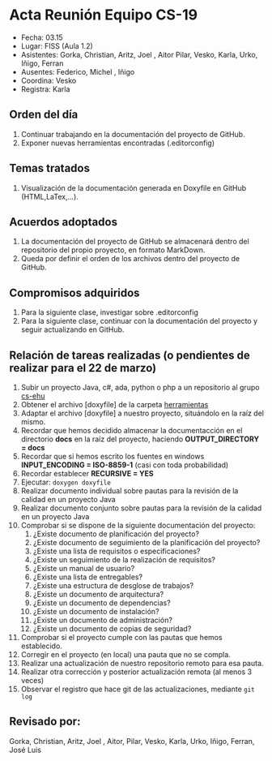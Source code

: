 # Acta Reunión Equipo CS-19

- Fecha: 03.15
- Lugar: FISS (Aula 1.2)
- Asistentes: Gorka, Christian, Aritz, Joel , Aitor
Pilar, Vesko, Karla, Urko, Iñigo, Ferran
- Ausentes: Federico, Michel , Iñigo
- Coordina: Vesko
- Registra: Karla

## Orden del día
1. Continuar trabajando en la documentación del proyecto de GitHub.
1. Exponer nuevas herramientas encontradas (.editorconfig) 

## Temas tratados
1. Visualización de la documentación generada en Doxyfile en GitHub (HTML,LaTex,...).

## Acuerdos adoptados
1. La documentación del proyecto de GitHub se almacenará dentro del repositorio del propio proyecto, en formato MarkDown. 
1. Queda por definir el orden de los archivos dentro del proyecto de GitHub. 
  
## Compromisos adquiridos
1. Para la siguiente clase, investigar sobre .editorconfig
1. Para la siguiente clase, continuar con la documentación del proyecto y seguir actualizando en GitHub. 

## Relación de tareas realizadas (o pendientes de realizar para el 22 de marzo)
1. Subir un proyecto Java, c#, ada, python o php a un repositorio al grupo [cs-ehu]
1. Obtener el archivo [doxyfile] de la carpeta [herramientas]
1. Adaptar el archivo [doxyfile] a nuestro proyecto, situándolo en la raíz del mismo.
1. Recordar que hemos decidido almacenar la documentacción en el directorio **docs** en la raíz del proyecto, haciendo **OUTPUT_DIRECTORY = docs**
1. Recordar que si hemos escrito los fuentes en windows **INPUT_ENCODING = ISO-8859-1** (casi con toda probabilidad)
1. Recordar establecer **RECURSIVE = YES**
1. Ejecutar: `doxygen doxyfile`
1. Realizar documento individual sobre pautas para la revisión de la calidad en un proyecto Java
1. Realizar documento conjunto sobre pautas para la revisión de la calidad en un proyecto Java
1. Comprobar si se dispone de la siguiente documentación del proyecto:
    1. ¿Existe documento de planificación del proyecto?
    1. ¿Existe documento de seguimiento de la planificación del proyecto?
    1. ¿Existe una lista de requisitos o especificaciones?
    1. ¿Existe un seguimiento de la realización de requisitos?
    1. ¿Existe un manual de usuario?
    1. ¿Existe una lista de entregables?
    1. ¿Existe una estructura de desglose de trabajos?
    1. ¿Existe un documento de arquitectura?
    1. ¿Existe un documento de dependencias?
    1. ¿Existe un documento de instalación?
    1. ¿Existe un documento de administración?
    1. ¿Existe un documento de copias de seguridad?
1. Comprobar si el proyecto cumple con las pautas que hemos establecido.
1. Corregir en el proyecto (en local) una pauta que no se compla.
1. Realizar una actualización de nuestro repositorio remoto para esa pauta.
1. Realizar otra corrección y posterior actualización remota (al menos 3 veces)
1. Observar el registro que hace git de las actualizaciones, mediante `git log`


## Revisado por:
Gorka, Christian, Aritz, Joel , Aitor, Pilar, Vesko, Karla, Urko, Iñigo, Ferran, José Luis

[cs-ehu]:https://github.com/cs-ehu
[doxyfil]:https://github.com/cs-ehu/Ejemplo/blob/master/UNE157801/2%20Memoria/2.05%20Normas%20y%20referencias/2.5.3%20M%C3%A9todos%2C%20herramientas%2C%20modelos%2C%20m%C3%A9tricas%20y%20prototipos/2.5.3.2%20Herramientas/doxyfile
[herramientas]:https://github.com/cs-ehu/Ejemplo/blob/master/UNE157801/2%20Memoria/2.05%20Normas%20y%20referencias/2.5.3%20M%C3%A9todos%2C%20herramientas%2C%20modelos%2C%20m%C3%A9tricas%20y%20prototipos/2.5.3.2%20Herramientas
